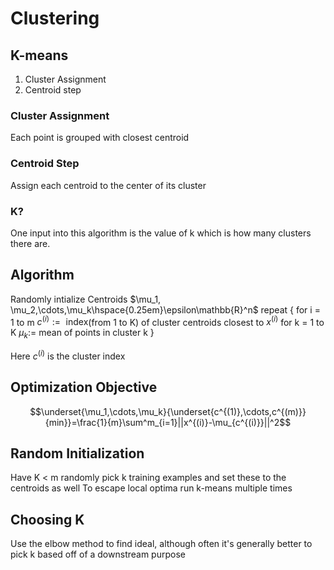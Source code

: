 # Clustering
## K-means
1. Cluster Assignment
2. Centroid step

### Cluster Assignment
Each point is grouped with closest centroid

### Centroid Step
Assign each centroid to the center of its cluster

### K?
One input into this algorithm is the value of k which is how many clusters there are. 

## Algorithm
Randomly intialize Centroids
$\mu_1, \mu_2,\cdots,\mu_k\hspace{0.25em}\epsilon\mathbb{R}^n$
repeat {
	for i = 1 to m
		$c^{(i)} := \text{ index}$(from 1 to K) of cluster centroids
			closest to $x^{(i)}$
	for k = 1 to K
		$\mu_k :=$ mean of points in cluster k
}

Here $c^{(i)}$ is the cluster index

## Optimization Objective
$$\underset{\mu_1,\cdots,\mu_k}{\underset{c^{(1)},\cdots,c^{(m)}}{min}}=\frac{1}{m}\sum^m_{i=1}||x^{(i)}-\mu_{c^{(i)}}||^2$$
## Random Initialization
Have K < m
randomly pick k training examples and set these to the centroids as well
To escape local optima run k-means multiple times

## Choosing K
Use the elbow method to find ideal, although often it's generally better to pick k based off of a downstream purpose

